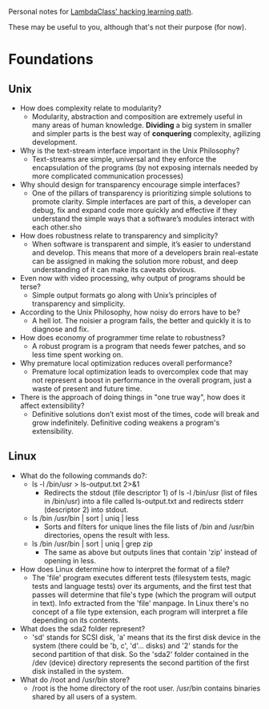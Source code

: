 Personal notes for [LambdaClass' hacking learning path](https://github.com/lambdaclass/lambdaclass_hacking_learning_path/).

These may be useful to you, although that's not their purpose (for now).

# Foundations

## Unix

  * How does complexity relate to modularity? 
    * Modularity, abstraction and composition are extremely useful in many areas of human knowledge. **Dividing** a big system in smaller and simpler parts is the best way of **conquering** complexity, agilizing development.
  * Why is the text-stream interface important in the Unix Philosophy?
    * Text-streams are simple, universal and they enforce the encapsulation of the programs (by not exposing internals needed by more complicated communication processes)
  * Why should design for transparency encourage simple interfaces? 
    * One of the pillars of transparency is prioritizing simple solutions to promote clarity. Simple interfaces are part of this, a developer can debug, fix and expand code more quickly and effective if they understand the simple ways that a software’s modules interact with each other.sho
  * How does robustness relate to transparency and simplicity? 
    * When software is transparent and simple, it’s easier to understand and develop. This means that more of a developers brain real-estate can be assigned in making the solution more robust, and deep understanding of it can make its caveats obvious.
  * Even now with video processing, why output of programs should be terse?
    * Simple output formats go along with Unix’s principles of transparency and simplicity.
  * According to the Unix Philosophy, how noisy do errors have to be?
    * A hell lot. The noisier a program fails, the better and quickly it is to diagnose and fix.
  * How does economy of programmer time relate to robustness?
    * A robust program is a program that needs fewer patches, and so less time spent working on.
  * Why premature local optimization reduces overall performance? 
    * Premature local optimization leads to overcomplex code that may not represent a boost in performance in the overall program, just a waste of present and future time.
  * There is the approach of doing things in "one true way", how does it affect extensibility? 
    * Definitive solutions don’t exist most of the times, code will break and grow indefinitely. Definitive coding weakens a program's extensibility.

## Linux

* What do the following commands do?:
  * ls -l /bin/usr > ls-output.txt 2>&1
    * Redirects the stdout (file descriptor 1) of ls -l /bin/usr (list of files in /bin/usr) into a file called ls-output.txt and redirects stderr (descriptor 2) into stdout.
  * ls /bin /usr/bin | sort | uniq | less
    * Sorts and filters for unique lines the file lists of /bin and /usr/bin directories, opens the result with less.
  * ls /bin /usr/bin | sort | uniq | grep zip
    * The same as above but outputs lines that contain 'zip' instead of opening in less.
* How does Linux determine how to interpret the format of a file?
  * The 'file' program executes different tests (filesystem tests, magic tests and language tests) over its arguments, and the first test that passes will determine that file's type (which the program will output in text). Info extracted from the 'file' manpage. In Linux there's no concept of a file type extension, each program will interpret a file depending on its contents.
* What does the sda2 folder represent?
  * 'sd' stands for SCSI disk, 'a' means that its the first disk device in the system (there could be 'b, c', 'd'... disks) and '2' stands for the second partition of that disk. So the 'sda2' folder contained in the /dev (device) directory represents the second partition of the first disk installed in the system.
* What do /root and /usr/bin store?
  * /root is the home directory of the root user. /usr/bin contains binaries shared by all users of a system.
